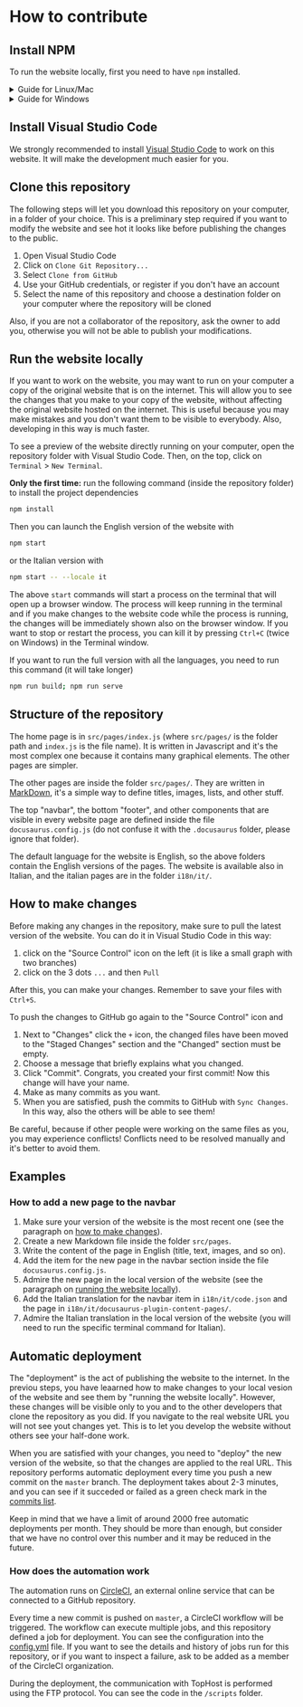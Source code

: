 # How to contribute

## Install NPM

To run the website locally, first you need to have `npm` installed.

<details>
<summary>Guide for Linux/Mac</summary>

https://docs.npmjs.com/downloading-and-installing-node-js-and-npm#using-a-node-version-manager-to-install-nodejs-and-npm

</details>

<details>
<summary>Guide for Windows</summary>

1. Click on the Windows icon
2. Write PowerShell
3. Right-click and choose "Run as administrator"
4. A blue window will open

Copy the following command on the PowerShell and run it pressing Enter

```bash
# installs fnm (Fast Node Manager)
winget install Schniz.fnm
```
When it finishes, close the PowerShell and reopen it as administrator.

Then copy the following commands to the PowerShell and run them pressing Enter

```bash
# allow running scripts like yarn
Set-ExecutionPolicy Unrestricted

# configure fnm environment
fnm env --use-on-cd | Out-String | Invoke-Expression
if (!(Test-Path -Path $PROFILE)) {
  New-Item -ItemType File -Path $PROFILE -Force
}
Add-Content -Path $profile -Value 'fnm env --use-on-cd | Out-String | Invoke-Expression'

# download and install Node.js
fnm use --install-if-missing 20

# verifies the right Node.js version is in the environment
node -v # should print `v20.16.0`

# verifies the right npm version is in the environment
npm -v # should print `10.8.1`
```
</details>

## Install Visual Studio Code

We strongly recommended to install [Visual Studio Code](https://code.visualstudio.com/) to work on this website. It will make the development much easier for you.

## Clone this repository

The following steps will let you download this repository on your computer, in a folder of your choice. This is a preliminary step required if you want to modify the website and see hot it looks like before publishing the changes to the public.

1. Open Visual Studio Code
2. Click on `Clone Git Repository...`
3. Select `Clone from GitHub`
4. Use your GitHub credentials, or register if you don't have an account
5. Select the name of this repository and choose a destination folder on your computer where the repository will be cloned

Also, if you are not a collaborator of the repository, ask the owner to add you, otherwise you will not be able to publish your modifications.

## Run the website locally

If you want to work on the website, you may want to run on your computer a copy of the original website that is on the internet. This will allow you to see the changes that you make to your copy of the website, without affecting the original website hosted on the internet. This is useful because you may make mistakes and you don't want them to be visible to everybody. Also, developing in this way is much faster.

To see a preview of the website directly running on your computer, open the repository folder with Visual Studio Code. Then, on the top, click on `Terminal` > `New Terminal`.

**Only the first time:** run the following command (inside the repository folder) to install the project dependencies

```bash
npm install
```

Then you can launch the English version of the website with

```bash
npm start
```

or the Italian version with

```bash
npm start -- --locale it
```

The above `start` commands will start a process on the terminal that will open up a browser window. The process will keep running in the terminal and if you make changes to the website code while the process is running, the changes will be immediately shown also on the browser window.
If you want to stop or restart the process, you can kill it by pressing `Ctrl+C` (twice on Windows) in the Terminal window.

If you want to run the full version with all the languages, you need to run this command (it will take longer)

```bash
npm run build; npm run serve
```

## Structure of the repository

The home page is in `src/pages/index.js` (where `src/pages/` is the folder path and `index.js` is the file name). It is written in Javascript and it's the most complex one because it contains many graphical elements. The other pages are simpler.

The other pages are inside the folder `src/pages/`. They are written in [MarkDown](https://joplinapp.org/help/apps/markdown/), it's a simple way to define titles, images, lists, and other stuff.

The top "navbar", the bottom "footer", and other components that are visible in every website page are defined inside the file `docusaurus.config.js` (do not confuse it with the `.docusaurus` folder, please ignore that folder).

The default language for the website is English, so the above folders contain the English versions of the pages. The website is available also in Italian, and the italian pages are in the folder `i18n/it/`.

## How to make changes

Before making any changes in the repository, make sure to pull the latest version of the website. You can do it in Visual Studio Code in this way:
1. click on the "Source Control" icon on the left (it is like a small graph with two branches)
2. click on the 3 dots `...` and then `Pull`

After this, you can make your changes. Remember to save your files with `Ctrl+S`. 

To push the changes to GitHub go again to the "Source Control" icon and
1. Next to "Changes" click the `+` icon, the changed files have been moved to the "Staged Changes" section and the "Changed" section must be empty.
2. Choose a message that briefly explains what you changed.
3. Click "Commit". Congrats, you created your first commit! Now this change will have your name.
4. Make as many commits as you want.
5. When you are satisfied, push the commits to GitHub with `Sync Changes`. In this way, also the others will be able to see them!

Be careful, because if other people were working on the same files as you, you may experience conflicts! Conflicts need to be resolved manually and it's better to avoid them.

## Examples

### How to add a new page to the navbar

1. Make sure your version of the website is the most recent one (see the paragraph on [how to make changes](#how-to-make-changes)).
2. Create a new Markdown file inside the folder `src/pages`.
3. Write the content of the page in English (title, text, images, and so on).
4. Add the item for the new page in the navbar section inside the file `docusaurus.config.js`.
5. Admire the new page in the local version of the website (see the paragraph on [running the website locally](#run-the-website-locally)).
6. Add the Italian translation for the navbar item in `i18n/it/code.json` and the page in `i18n/it/docusaurus-plugin-content-pages/`.
7. Admire the Italian translation in the local version of the website (you will need to run the specific terminal command for Italian).

## Automatic deployment

The "deployment" is the act of publishing the website to the internet. In the previou steps, you have leaarned how to make changes to your local vesion of the website and see them by "running the website locally". However, these changes will be visible only to you and to the other developers that clone the repository as you did. If you navigate to the real website URL you will not see yout changes yet. This is to let you develop the website without others see your half-done work.

When you are satisfied with your changes, you need to "deploy" the new version of the website, so that the changes are applied to the real URL. This repository performs automatic deployment every time you push a new commit on the `master` branch. The deployment takes about 2-3 minutes, and you can see if it succeded or failed as a green check mark in the [commits list](https://github.com/samupino/bestmessina-website/commits/master/).

Keep in mind that we have a limit of around 2000 free automatic deployments per month. They should be more than enough, but consider that we have no control over this number and it may be reduced in the future.

### How does the automation work

The automation runs on [CircleCI](https://circleci.com/), an external online service that can be connected to a GitHub repository.

Every time a new commit is pushed on `master`, a CircleCI workflow will be triggered. The workflow can execute multiple jobs, and this repository defined a job for deployment. You can see the configuration into the [config.yml](./circleci/config.yml) file. If you want to see the details and history of jobs run for this repository, or if you want to inspect a failure, ask to be added as a member of the CircleCI organization.

During the deployment, the communication with TopHost is performed using the FTP protocol. You can see the code in the `/scripts` folder.
